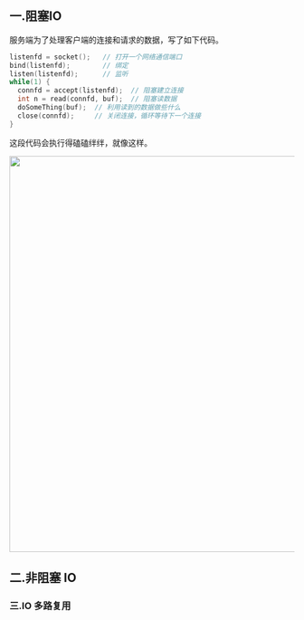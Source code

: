 ## 一.阻塞IO 

服务端为了处理客户端的连接和请求的数据，写了如下代码。

```c
listenfd = socket();   // 打开一个网络通信端口
bind(listenfd);        // 绑定
listen(listenfd);      // 监听
while(1) {
  connfd = accept(listenfd);  // 阻塞建立连接
  int n = read(connfd, buf);  // 阻塞读数据
  doSomeThing(buf);  // 利用读到的数据做些什么
  close(connfd);     // 关闭连接，循环等待下一个连接
}
```

这段代码会执行得磕磕绊绊，就像这样。

<img src="../图片/UNIX57.mp4" width="700px" />







## 二.非阻塞 IO









### 三.IO 多路复用







